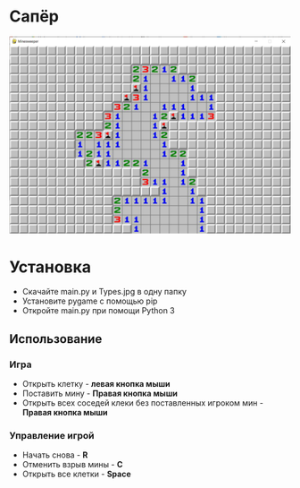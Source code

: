 # Сапёр

![alt text](https://github.com/Maksim787/Minesweeper/blob/main/Example/Screenshot.png)

# Установка
- Скачайте main.py и Types.jpg в одну папку
- Установите pygame с помощью pip
- Откройте main.py при помощи Python 3


## Использование
### Игра
- Открыть клетку - **левая кнопка мыши**
- Поставить мину - **Правая кнопка мыши**
- Открыть всех соседей клеки без поставленных игроком мин - **Правая кнопка мыши**
  
### Управление игрой
- Начать снова - **R**
- Отменить взрыв мины - **C**
- Открыть все клетки - **Space**
